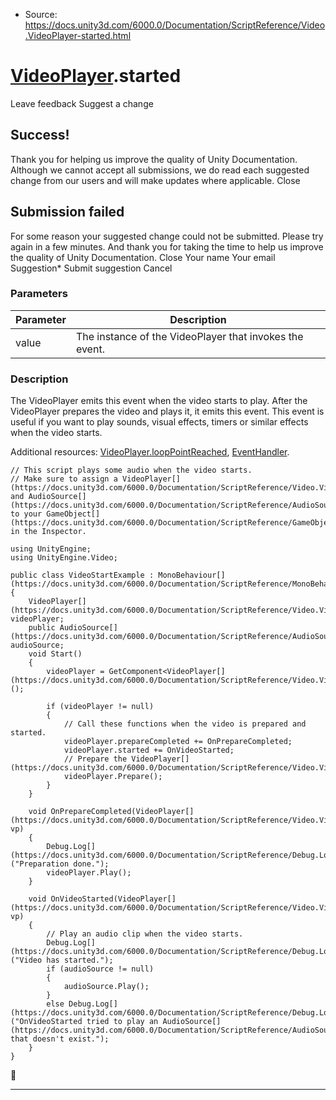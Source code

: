 * Source: https://docs.unity3d.com/6000.0/Documentation/ScriptReference/Video.VideoPlayer-started.html

#  [VideoPlayer](https://docs.unity3d.com/6000.0/Documentation/ScriptReference/Video.VideoPlayer.html).started
Leave feedback
Suggest a change
## Success!
Thank you for helping us improve the quality of Unity Documentation. Although we cannot accept all submissions, we do read each suggested change from our users and will make updates where applicable.
Close
## Submission failed
For some reason your suggested change could not be submitted. Please <a>try again</a> in a few minutes. And thank you for taking the time to help us improve the quality of Unity Documentation.
Close
Your name Your email Suggestion* Submit suggestion
Cancel
### Parameters
Parameter | Description  
---|---  
value | The instance of the VideoPlayer that invokes the event.  
### Description
The VideoPlayer emits this event when the video starts to play.
After the VideoPlayer prepares the video and plays it, it emits this event. This event is useful if you want to play sounds, visual effects, timers or similar effects when the video starts.   
  
Additional resources: [VideoPlayer.loopPointReached](https://docs.unity3d.com/6000.0/Documentation/ScriptReference/Video.VideoPlayer-loopPointReached.html), [EventHandler](https://docs.unity3d.com/6000.0/Documentation/ScriptReference/Video.VideoPlayer.EventHandler.html).
```
// This script plays some audio when the video starts. 
// Make sure to assign a VideoPlayer[](https://docs.unity3d.com/6000.0/Documentation/ScriptReference/Video.VideoPlayer.html) and AudioSource[](https://docs.unity3d.com/6000.0/Documentation/ScriptReference/AudioSource.html) to your GameObject[](https://docs.unity3d.com/6000.0/Documentation/ScriptReference/GameObject.html) in the Inspector.   
  
using UnityEngine;
using UnityEngine.Video;  
  
public class VideoStartExample : MonoBehaviour[](https://docs.unity3d.com/6000.0/Documentation/ScriptReference/MonoBehaviour.html)
{
    VideoPlayer[](https://docs.unity3d.com/6000.0/Documentation/ScriptReference/Video.VideoPlayer.html) videoPlayer;
    public AudioSource[](https://docs.unity3d.com/6000.0/Documentation/ScriptReference/AudioSource.html) audioSource;
    void Start()
    {
        videoPlayer = GetComponent<VideoPlayer[](https://docs.unity3d.com/6000.0/Documentation/ScriptReference/Video.VideoPlayer.html)>();  
  
        if (videoPlayer != null)
        {
            // Call these functions when the video is prepared and started. 
            videoPlayer.prepareCompleted += OnPrepareCompleted;
            videoPlayer.started += OnVideoStarted;
            // Prepare the VideoPlayer[](https://docs.unity3d.com/6000.0/Documentation/ScriptReference/Video.VideoPlayer.html). 
            videoPlayer.Prepare();
        }  
    }  
  
    void OnPrepareCompleted(VideoPlayer[](https://docs.unity3d.com/6000.0/Documentation/ScriptReference/Video.VideoPlayer.html) vp)
    {
        Debug.Log[](https://docs.unity3d.com/6000.0/Documentation/ScriptReference/Debug.Log.html)("Preparation done.");
        videoPlayer.Play();
    }  
  
    void OnVideoStarted(VideoPlayer[](https://docs.unity3d.com/6000.0/Documentation/ScriptReference/Video.VideoPlayer.html) vp)
    {
        // Play an audio clip when the video starts.
        Debug.Log[](https://docs.unity3d.com/6000.0/Documentation/ScriptReference/Debug.Log.html)("Video has started.");
        if (audioSource != null)
        {
            audioSource.Play();
        }
        else Debug.Log[](https://docs.unity3d.com/6000.0/Documentation/ScriptReference/Debug.Log.html)("OnVideoStarted tried to play an AudioSource[](https://docs.unity3d.com/6000.0/Documentation/ScriptReference/AudioSource.html) that doesn't exist.");
    }
}
```

* * *
